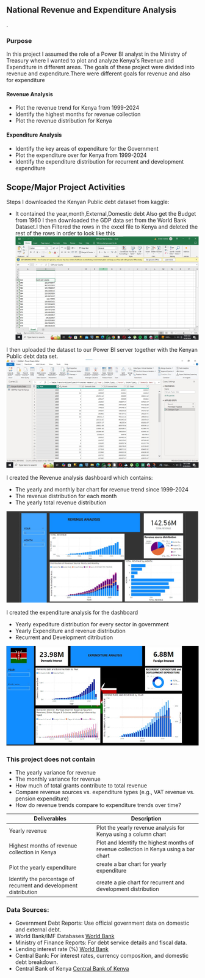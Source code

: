 ## National Revenue and Expenditure Analysis
.
### Purpose
In this project I assumed the role of a Power BI analyst in the Ministry of Treasury where I wanted to plot and analyze Kenya's Revenue and Expenditure in different areas. The goals of these project were divided into revenue and expenditure.There were different goals for revenue and also for expenditure

#### Revenue Analysis
- Plot the revenue trend for Kenya from 1999-2024
- Identify the highest months for revenue collection
- Plot the revenue distribution for Kenya

#### Expenditure Analysis
- Identify the key areas of expenditure for the Government
- Plot the expenditure over for Kenya from 1999-2024
- Identify the expenditure distribution for recurrent and development expenditure

## Scope/Major Project Activities
Steps
I downloaded the Kenyan Public debt dataset from kaggle:
- It contained the year,month,External,Domestic debt
Also get the Budget from 1960
I then downloaded the GDP data set from the World Bank Dataset.I then Filtered the rows in the excel file to Kenya and deleted the rest of the rows in order to look like this
![alt text](https://github.com/JORDANGAMBA99/Power-BI-projects/blob/c24837c57d7f2bcc1f35350eb81e19a097b60180/Kenya%20Debt%20Dashboard/GDP%20Screenshot%20Kenya.jpg)

I then uploaded the dataset to our Power BI server together with the Kenyan Public debt data set.
![alt text](https://github.com/JORDANGAMBA99/Power-BI-projects/blob/cba1e9dbaca98753d61d5cebabfbdba9b94f0987/Kenya%20Debt%20Dashboard/Both%20of%20the%20dataset%20in%20the%20Power%20BI%20server.jpg)

I created the Revenue analysis dashboard which contains:
- The yearly and monthly bar chart for revenue trend since 1999-2024
- The revenue distribution for each month
- The yearly total revenue distribution

![alt text](https://github.com/JORDANGAMBA99/Power-BI-projects/blob/d0e18d76c29cb60c9d5ce1a66693f39361312490/Kenya%20Debt%20Dashboard/Revenue%20Analysis%20Dashboard.jpg)

I created the expenditure analysis for the dashboard
- Yearly expediture distribution for every sector in government
- Yearly Expenditure and revenue distribution
- Recurrent and Development ditribution

![alt text](https://github.com/JORDANGAMBA99/Power-BI-projects/blob/d0e18d76c29cb60c9d5ce1a66693f39361312490/Kenya%20Debt%20Dashboard/Expenditure%20analysis.jpg)

### This project does not contain
- The yearly variance for revenue
- The monthly variance for revenue
- How much of total grants contribute to total revenue
- Compare revenue sources vs. expenditure types (e.g., VAT revenue vs. pension expenditure)
- How do revenue trends compare to expenditure trends over time?

| Deliverables | Description |
| -------- | ------- |
|Yearly revenue | Plot the yearly revenue analysis for Kenya using a column chart|
| Highest months of revenue collection in Kenya| Plot and Identify the highest months of revenue collection in Kenya using a bar chart|
| Plot the yearly expenditure | create a bar chart for yearly expenditure |
| Identify the percentage of recurrent and development distribution | create a pie chart for recurrent and development distribution|




### Data Sources:
- Government Debt Reports: Use official government data on domestic and external debt.
- World Bank/IMF Databases [World Bank](https://data.worldbank.org/indicator/NY.GDP.PCAP.CD?locations=KE)
- Ministry of Finance Reports: For debt service details and fiscal data.
- Lending interest rate (%) [World Bank](https://data.worldbank.org/indicator/FR.INR.LEND?locations=KE&most_recent_year_desc=true)
- Central Bank: For interest rates, currency composition, and domestic debt breakdown.
- Central Bank of Kenya [Central Bank of Kenya](https://www.centralbank.go.ke/statistics/government-finance-statistics/)
